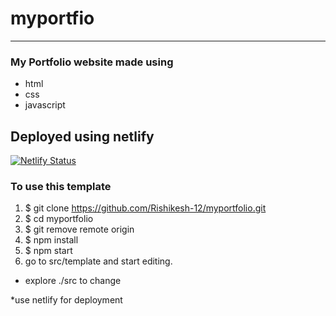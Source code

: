 # myportfio
---
### My Portfolio website made using
* html
* css
* javascript

Deployed using netlify
---
[![Netlify Status](https://api.netlify.com/api/v1/badges/68d806c5-fc61-4794-bdcd-a6bf328511e0/deploy-status)](https://app.netlify.com/sites/rishikeshmishra/deploys)

### To use this template
1. $ git clone https://github.com/Rishikesh-12/myportfolio.git
2. $ cd myportfolio
3. $ git remove remote origin
4. $ npm install
5. $ npm start
6. go to src/template and start editing. 
* explore ./src to change 

*use netlify for deployment
